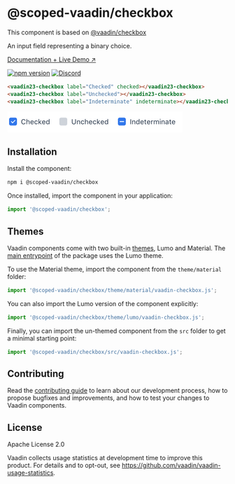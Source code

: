 # @scoped-vaadin/checkbox

This component is based on [@vaadin/checkbox](https://www.npmjs.com/package/@vaadin/checkbox)

An input field representing a binary choice.

[Documentation + Live Demo ↗](https://vaadin.com/docs/latest/components/checkbox)

[![npm version](https://badgen.net/npm/v/@scoped-vaadin/checkbox)](https://www.npmjs.com/package/@scoped-vaadin/checkbox)
[![Discord](https://img.shields.io/discord/732335336448852018?label=discord)](https://discord.gg/PHmkCKC)

```html
<vaadin23-checkbox label="Checked" checked></vaadin23-checkbox>
<vaadin23-checkbox label="Unchecked"></vaadin23-checkbox>
<vaadin23-checkbox label="Indeterminate" indeterminate></vaadin23-checkbox>
```

[<img src="https://raw.githubusercontent.com/vaadin/web-components/master/packages/checkbox/screenshot.png" width="400" alt="Screenshot of vaadin-checkbox">](https://vaadin.com/docs/latest/components/checkbox)

## Installation

Install the component:

```sh
npm i @scoped-vaadin/checkbox
```

Once installed, import the component in your application:

```js
import '@scoped-vaadin/checkbox';
```

## Themes

Vaadin components come with two built-in [themes](https://vaadin.com/docs/latest/styling), Lumo and Material.
The [main entrypoint](https://github.com/vaadin/web-components/blob/master/packages/checkbox/vaadin-checkbox.js) of the package uses the Lumo theme.

To use the Material theme, import the component from the `theme/material` folder:

```js
import '@scoped-vaadin/checkbox/theme/material/vaadin-checkbox.js';
```

You can also import the Lumo version of the component explicitly:

```js
import '@scoped-vaadin/checkbox/theme/lumo/vaadin-checkbox.js';
```

Finally, you can import the un-themed component from the `src` folder to get a minimal starting point:

```js
import '@scoped-vaadin/checkbox/src/vaadin-checkbox.js';
```

## Contributing

Read the [contributing guide](https://vaadin.com/docs/latest/contributing/overview) to learn about our development process, how to propose bugfixes and improvements, and how to test your changes to Vaadin components.

## License

Apache License 2.0

Vaadin collects usage statistics at development time to improve this product.
For details and to opt-out, see https://github.com/vaadin/vaadin-usage-statistics.

